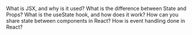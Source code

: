 What is JSX, and why is it used?
What is the difference between State and Props?
What is the useState hook, and how does it work?
How can you share state between components in React?
How is event handling done in React?



